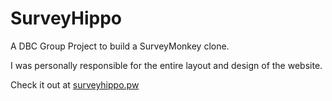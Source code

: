 SurveyHippo
===========

A DBC Group Project to build a SurveyMonkey clone.

I was personally responsible for the entire layout and design of the website.

Check it out at [surveyhippo.pw](http://surveyhippo.pw)
